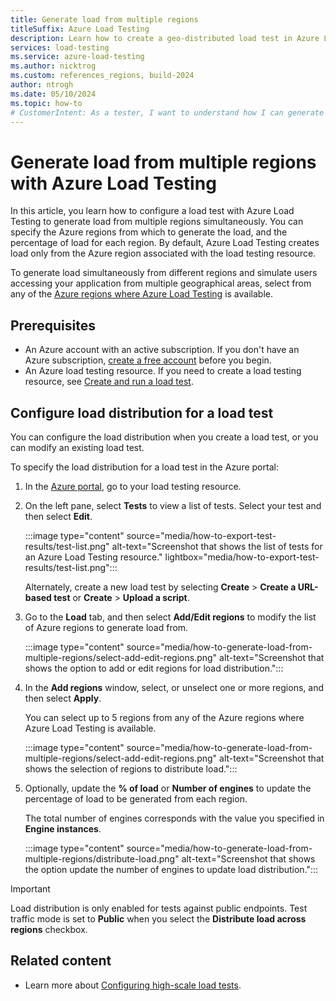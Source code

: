 ```yaml
---
title: Generate load from multiple regions
titleSuffix: Azure Load Testing
description: Learn how to create a geo-distributed load test in Azure Load Testing. Generate load from multiple Azure regions simultaneously.
services: load-testing
ms.service: azure-load-testing
ms.author: nicktrog
ms.custom: references_regions, build-2024
author: ntrogh
ms.date: 05/10/2024
ms.topic: how-to
# CustomerIntent: As a tester, I want to understand how I can generate load from multiple regions, so that I can validate that my application runs correctly for geo-distributed users.
---
```

# Generate load from multiple regions with Azure Load Testing

In this article, you learn how to configure a load test with Azure Load Testing to generate load from multiple regions simultaneously. You can specify the Azure regions from which to generate the load, and the percentage of load for each region. By default, Azure Load Testing creates load only from the Azure region associated with the load testing resource.

To generate load simultaneously from different regions and simulate users accessing your application from multiple geographical areas, select from any of the [Azure regions where Azure Load Testing](https://azure.microsoft.com/explore/global-infrastructure/products-by-region/?products=load-testing) is available.

## Prerequisites  

- An Azure account with an active subscription. If you don't have an Azure subscription, [create a free account](https://azure.microsoft.com/free/?WT.mc_id=A261C142F) before you begin.
- An Azure load testing resource. If you need to create a load testing resource, see [Create and run a load test](./quickstart-create-and-run-load-test.md).

## Configure load distribution for a load test

You can configure the load distribution when you create a load test, or you can modify an existing load test.

To specify the load distribution for a load test in the Azure portal:

1. In the [Azure portal](https://portal.azure.com), go to your load testing resource.

1. On the left pane, select **Tests** to view a list of tests. Select your test and then select **Edit**.

    :::image type="content" source="media/how-to-export-test-results/test-list.png" alt-text="Screenshot that shows the list of tests for an Azure Load Testing resource." lightbox="media/how-to-export-test-results/test-list.png":::  

    Alternately, create a new load test by selecting **Create** > **Create a URL-based test** or **Create** > **Upload a script**.

1. Go to the **Load** tab, and then select **Add/Edit regions** to modify the list of Azure regions to generate load from.

    :::image type="content" source="media/how-to-generate-load-from-multiple-regions/select-add-edit-regions.png" alt-text="Screenshot that shows the option to add or edit regions for load distribution."::: 

1. In the **Add regions** window, select, or unselect one or more regions, and then select **Apply**.

    You can select up to 5 regions from any of the Azure regions where Azure Load Testing is available.
   
    :::image type="content" source="media/how-to-generate-load-from-multiple-regions/select-add-edit-regions.png" alt-text="Screenshot that shows the selection of regions to distribute load.":::   

1. Optionally, update the **% of load** or **Number of engines** to update the percentage of load to be generated from each region.

    The total number of engines corresponds with the value you specified in **Engine instances**.

    :::image type="content" source="media/how-to-generate-load-from-multiple-regions/distribute-load.png" alt-text="Screenshot that shows the option update the number of engines to update load distribution."::: 

> [!IMPORTANT]
> Load distribution is only enabled for tests against public endpoints. Test traffic mode is set to **Public** when you select the **Distribute load across regions** checkbox. 

## Related content

- Learn more about [Configuring high-scale load tests](./how-to-high-scale-load.md).
